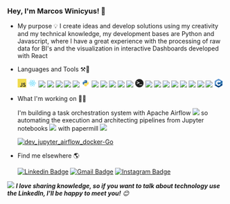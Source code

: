 

### Hey, I'm Marcos Winicyus! 👋

- My purpose 💡
    I create ideas and develop solutions using my creativity and my technical knowledge, my development bases are Python and Javascript, where I have a great experience with the processing of raw data for BI's and the visualization in interactive Dashboards developed with React


- Languages and Tools  ⚒️🔩

    <code><img height="20" src="https://raw.githubusercontent.com/github/explore/80688e429a7d4ef2fca1e82350fe8e3517d3494d/topics/javascript/javascript.png"></code>
    <code><img height="20" src="https://raw.githubusercontent.com/github/explore/80688e429a7d4ef2fca1e82350fe8e3517d3494d/topics/react/react.png"></code>
    <code><img height="20" src="https://www.chartjs.org/img/chartjs-logo.svg"></code>
    <code><img height="20" src="https://avatars2.githubusercontent.com/u/33939693?s=400&v=4"></code>
    <code><img height="20" src="https://pbs.twimg.com/profile_images/1056930344648224768/xdcvAET3_400x400.jpg"></code>
    <code><img height="20" src="https://gw.alipayobjects.com/zos/rmsportal/KDpgvguMpGfqaHPjicRK.svg"></code>
    <code><img height="20" src="https://getbootstrap.com.br/docs/4.1/assets/img/bootstrap-stack.png"></code>
    <code><img height="20" src="https://raw.githubusercontent.com/github/explore/80688e429a7d4ef2fca1e82350fe8e3517d3494d/topics/python/python.png"></code>
    <code><img height="20" src="https://user-images.githubusercontent.com/48025551/89942049-44240000-dbf2-11ea-8053-8367c5a634ee.png"></code>
    <code><img height="20" src="https://media.githubusercontent.com/media/nteract/logos/bcd24bb884fc5a31412c8c2d6ee1085f789566b3/nteract_papermill/exports/images/png/papermill_logo_compact.png"></code>
    <code><img height="20" src="https://i7.pngguru.com/preview/10/113/180/django-web-development-web-framework-python-software-framework-django.jpg"></code>
    <code><img height="20" src="https://upload.wikimedia.org/wikipedia/commons/thumb/3/38/Jupyter_logo.svg/1200px-Jupyter_logo.svg.png"></code>
    <code><img height="20" src="https://paganresearch.io/images/anaconda.png"></code>
    <code><img height="20" src="https://raw.githubusercontent.com/github/explore/80688e429a7d4ef2fca1e82350fe8e3517d3494d/topics/terminal/terminal.png"></code>
    <code><img height="20" src="https://user-images.githubusercontent.com/48025551/89942466-feb40280-dbf2-11ea-914a-9ee6af5ad9b0.png"></code>
    <code><img height="20" src="https://img2.gratispng.com/20180702/bgt/kisspng-mongodb-database-nosql-postgresql-mongo-5b39f9e3445fa6.5652746415305261792801.jpg"></code>
    <code><img height="20" src="https://image.flaticon.com/icons/svg/29/29165.svg"></code>
    <code><img height="20" src="https://git-scm.com/images/logos/downloads/Git-Icon-1788C.png"></code>
    <code><img height="20" src="https://toolsqa.com/wp-content/uploads/2018/04/postman.png"></code>
    <code><img height="20" src="https://images.squarespace-cdn.com/content/v1/592e86ee9de4bb6e73d8c154/1514032294927-RQFIXIR332YVK2D58E64/ke17ZwdGBToddI8pDm48kKDpgNR86wHb9rK2Z-rJDk5Zw-zPPgdn4jUwVcJE1ZvWEtT5uBSRWt4vQZAgTJucoTqqXjS3CfNDSuuf31e0tVFgVnh1ouJBzzcVsowoUcyUM2gKs4UUyTig_7oGFCP1TmQ6l2WM7tn7mqHTODzkmeM/32078472-5053adea-baa7-11e7-9034-519002f12ac7.png"></code>
    <code><img height="20" src="https://upload.wikimedia.org/wikipedia/commons/c/c1/Rlogo.png"></code>
    <code><img height="20" src="https://user-images.githubusercontent.com/48025551/89943141-22c41380-dbf4-11ea-9be9-232c6ced6daf.jpg"></code>
    <code><img height="20" src="https://raw.githubusercontent.com/github/explore/80688e429a7d4ef2fca1e82350fe8e3517d3494d/topics/cpp/cpp.png"></code>

    
- What I'm working on 👨‍💻

    I'm building a task orchestration system with Apache Airflow <code><img height="10" src="https://user-images.githubusercontent.com/48025551/89942049-44240000-dbf2-11ea-8053-8367c5a634ee.png"></code> so automating the execution and architecting pipelines from Jupyter notebooks <code><img height="10" src="https://upload.wikimedia.org/wikipedia/commons/thumb/3/38/Jupyter_logo.svg/1200px-Jupyter_logo.svg.png"></code> with papermill <code><img height="10" src="https://media.githubusercontent.com/media/nteract/logos/bcd24bb884fc5a31412c8c2d6ee1085f789566b3/nteract_papermill/exports/images/png/papermill_logo_compact.png"></code>
    
    [![dev_jupyter_airflow_docker-Go](https://img.shields.io/badge/Papermil_Airflow_Docker-Go-1f425f.svg)](https://github.com/MarcosWinicyus/dev-jupyter-airflow-docker)

<!-- - What I'm learning 🌱 -->

- Find me elsewhere 🌎

    [![Linkedin Badge](https://img.shields.io/badge/-LinkedIn-blue?style=flat&logo=Linkedin&logoColor=white&link=https://www.linkedin.com/in/rebeccamanzi/)](https://www.linkedin.com/in/marcos-winicyus-14aa56144/)
    [![Gmail Badge](https://img.shields.io/badge/-Gmail-c14438?style=flat&logo=Gmail&logoColor=white&link=mailto:marcoswinicyusbl@gmail.com)](mailto:marcoswinicyusbl@gmail.com)
    [![Instagram Badge](https://img.shields.io/badge/-Instagram-C13584?style=flat&labelColor=C13584&logo=instagram&logoColor=white&link=https://www.instagram.com/codepwr/)](https://www.instagram.com/mark_wini/)
    <!-- ![Twitter](https://img.shields.io/twitter/follow/marck_wini?label=Follow) -->


<img src="https://media.giphy.com/media/LnQjpWaON8nhr21vNW/giphy.gif" width="60"> <em><b>I love sharing knowledge, so if you want to talk about technology use the LinkedIn, I'll be happy to meet you!</b> 😊</em>

